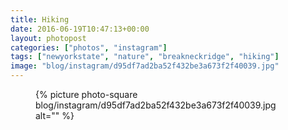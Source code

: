 ```yaml
---
title: Hiking
date: 2016-06-19T10:47:13+00:00
layout: photopost
categories: ["photos", "instagram"]
tags: ["newyorkstate", "nature", "breakneckridge", "hiking"]
image: "blog/instagram/d95df7ad2ba52f432be3a673f2f40039.jpg"
---
```


<figure class="photo photo--square">
  {% picture photo-square blog/instagram/d95df7ad2ba52f432be3a673f2f40039.jpg alt="" %}
</figure>


